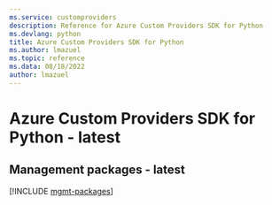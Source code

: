 ```yaml
---
ms.service: customproviders
description: Reference for Azure Custom Providers SDK for Python
ms.devlang: python
title: Azure Custom Providers SDK for Python
ms.author: lmazuel
ms.topic: reference
ms.data: 08/18/2022
author: lmazuel
---
```

# Azure Custom Providers SDK for Python - latest

## Management packages - latest
[!INCLUDE [mgmt-packages](custom-providers-mgmt-index.md)]